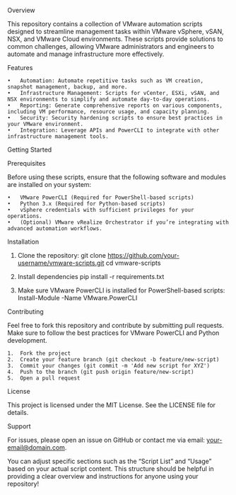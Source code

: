 Overview

This repository contains a collection of VMware automation scripts designed to streamline management tasks within VMware vSphere, vSAN, NSX, and VMware Cloud environments. These scripts provide solutions to common challenges, allowing VMware administrators and engineers to automate and manage infrastructure more effectively.

Features

	•	Automation: Automate repetitive tasks such as VM creation, snapshot management, backup, and more.
	•	Infrastructure Management: Scripts for vCenter, ESXi, vSAN, and NSX environments to simplify and automate day-to-day operations.
	•	Reporting: Generate comprehensive reports on various components, including VM performance, resource usage, and capacity planning.
	•	Security: Security hardening scripts to ensure best practices in your VMware environment.
	•	Integration: Leverage APIs and PowerCLI to integrate with other infrastructure management tools.

Getting Started

Prerequisites

Before using these scripts, ensure that the following software and modules are installed on your system:

	•	VMware PowerCLI (Required for PowerShell-based scripts)
	•	Python 3.x (Required for Python-based scripts)
	•	vSphere credentials with sufficient privileges for your operations.
	•	(Optional) VMware vRealize Orchestrator if you’re integrating with advanced automation workflows.

Installation

1.	Clone the repository:
 git clone https://github.com/your-username/vmware-scripts.git
 cd vmware-scripts

2. Install dependencies
pip install -r requirements.txt

3. Make sure VMware PowerCLI is installed for PowerShell-based scripts:
Install-Module -Name VMware.PowerCLI


Contributing

Feel free to fork this repository and contribute by submitting pull requests. Make sure to follow the best practices for VMware PowerCLI and Python development.

	1.	Fork the project
	2.	Create your feature branch (git checkout -b feature/new-script)
	3.	Commit your changes (git commit -m 'Add new script for XYZ')
	4.	Push to the branch (git push origin feature/new-script)
	5.	Open a pull request

License

This project is licensed under the MIT License. See the LICENSE file for details.

Support

For issues, please open an issue on GitHub or contact me via email: your-email@domain.com.

You can adjust specific sections such as the “Script List” and “Usage” based on your actual script content. This structure should be helpful in providing a clear overview and instructions for anyone using your repository!

